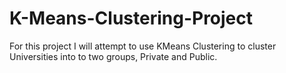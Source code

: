 # K-Means-Clustering-Project
For this project I will attempt to use KMeans Clustering to cluster Universities into to two groups, Private and Public.

